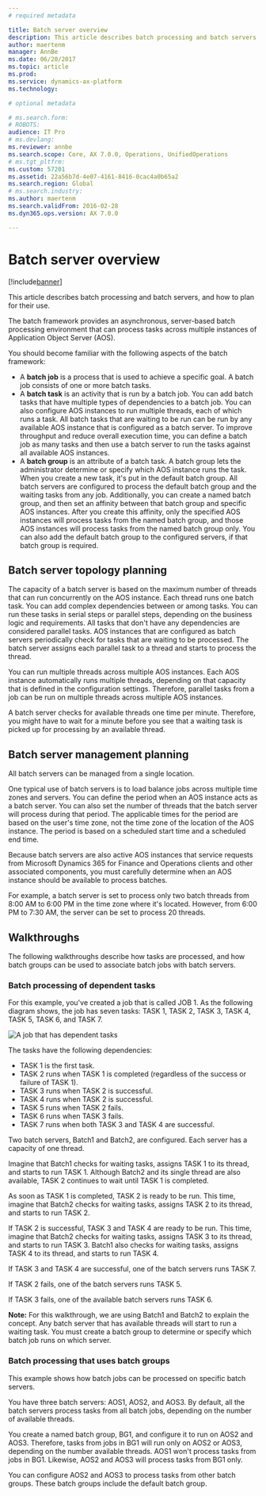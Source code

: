 ```yaml
---
# required metadata

title: Batch server overview
description: This article describes batch processing and batch servers, and how to plan for their use.
author: maertenm
manager: AnnBe
ms.date: 06/20/2017
ms.topic: article
ms.prod: 
ms.service: dynamics-ax-platform
ms.technology: 

# optional metadata

# ms.search.form: 
# ROBOTS: 
audience: IT Pro
# ms.devlang: 
ms.reviewer: annbe
ms.search.scope: Core, AX 7.0.0, Operations, UnifiedOperations
# ms.tgt_pltfrm: 
ms.custom: 57201
ms.assetid: 22a56b7d-4e07-4161-8416-0cac4a0b65a2
ms.search.region: Global
# ms.search.industry: 
ms.author: maertenm
ms.search.validFrom: 2016-02-28
ms.dyn365.ops.version: AX 7.0.0

---
```


# Batch server overview

[!include[banner](../includes/banner.md)]


This article describes batch processing and batch servers, and how to plan for their use.

The batch framework provides an asynchronous, server-based batch processing environment that can process tasks across multiple instances of Application Object Server (AOS). 

You should become familiar with the following aspects of the batch framework:

-   A **batch job** is a process that is used to achieve a specific goal. A batch job consists of one or more batch tasks.
-   A **batch task** is an activity that is run by a batch job. You can add batch tasks that have multiple types of dependencies to a batch job. You can also configure AOS instances to run multiple threads, each of which runs a task. All batch tasks that are waiting to be run can be run by any available AOS instance that is configured as a batch server. To improve throughput and reduce overall execution time, you can define a batch job as many tasks and then use a batch server to run the tasks against all available AOS instances.
-   A **batch group** is an attribute of a batch task. A batch group lets the administrator determine or specify which AOS instance runs the task. When you create a new task, it's put in the default batch group. All batch servers are configured to process the default batch group and the waiting tasks from any job. Additionally, you can create a named batch group, and then set an affinity between that batch group and specific AOS instances. After you create this affinity, only the specified AOS instances will process tasks from the named batch group, and those AOS instances will process tasks from the named batch group only. You can also add the default batch group to the configured servers, if that batch group is required.

## Batch server topology planning
The capacity of a batch server is based on the maximum number of threads that can run concurrently on the AOS instance. Each thread runs one batch task. You can add complex dependencies between or among tasks. You can run these tasks in serial steps or parallel steps, depending on the business logic and requirements. All tasks that don't have any dependencies are considered parallel tasks. AOS instances that are configured as batch servers periodically check for tasks that are waiting to be processed. The batch server assigns each parallel task to a thread and starts to process the thread. 

You can run multiple threads across multiple AOS instances. Each AOS instance automatically runs multiple threads, depending on that capacity that is defined in the configuration settings. Therefore, parallel tasks from a job can be run on multiple threads across multiple AOS instances.

A batch server checks for available threads one time per minute. Therefore, you might have to wait for a minute before you see that a waiting task is picked up for processing by an available thread.

## Batch server management planning
All batch servers can be managed from a single location. 

One typical use of batch servers is to load balance jobs across multiple time zones and servers. You can define the period when an AOS instance acts as a batch server. You can also set the number of threads that the batch server will process during that period. The applicable times for the period are based on the user's time zone, not the time zone of the location of the AOS instance. The period is based on a scheduled start time and a scheduled end time. 

Because batch servers are also active AOS instances that service requests from Microsoft Dynamics 365 for Finance and Operations clients and other associated components, you must carefully determine when an AOS instance should be available to process batches. 

For example, a batch server is set to process only two batch threads from 8:00 AM to 6:00 PM in the time zone where it's located. However, from 6:00 PM to 7:30 AM, the server can be set to process 20 threads.

## Walkthroughs
The following walkthroughs describe how tasks are processed, and how batch groups can be used to associate batch jobs with batch servers.

### Batch processing of dependent tasks

For this example, you've created a job that is called JOB 1. As the following diagram shows, the job has seven tasks: TASK 1, TASK 2, TASK 3, TASK 4, TASK 5, TASK 6, and TASK 7. 

![A job that has dependent tasks](./media/batch_framework_programmability.gif) 

The tasks have the following dependencies:

-   TASK 1 is the first task.
-   TASK 2 runs when TASK 1 is completed (regardless of the success or failure of TASK 1).
-   TASK 3 runs when TASK 2 is successful.
-   TASK 4 runs when TASK 2 is successful.
-   TASK 5 runs when TASK 2 fails.
-   TASK 6 runs when TASK 3 fails.
-   TASK 7 runs when both TASK 3 and TASK 4 are successful.

Two batch servers, Batch1 and Batch2, are configured. Each server has a capacity of one thread. 

Imagine that Batch1 checks for waiting tasks, assigns TASK 1 to its thread, and starts to run TASK 1. Although Batch2 and its single thread are also available, TASK 2 continues to wait until TASK 1 is completed. 

As soon as TASK 1 is completed, TASK 2 is ready to be run. This time, imagine that Batch2 checks for waiting tasks, assigns TASK 2 to its thread, and starts to run TASK 2. 

If TASK 2 is successful, TASK 3 and TASK 4 are ready to be run. This time, imagine that Batch2 checks for waiting tasks, assigns TASK 3 to its thread, and starts to run TASK 3. Batch1 also checks for waiting tasks, assigns TASK 4 to its thread, and starts to run TASK 4. 

If TASK 3 and TASK 4 are successful, one of the batch servers runs TASK 7. 

If TASK 2 fails, one of the batch servers runs TASK 5. 

If TASK 3 fails, one of the available batch servers runs TASK 6. 

**Note:** For this walkthrough, we are using Batch1 and Batch2 to explain the concept. Any batch server that has available threads will start to run a waiting task. You must create a batch group to determine or specify which batch job runs on which server.

### Batch processing that uses batch groups

This example shows how batch jobs can be processed on specific batch servers. 

You have three batch servers: AOS1, AOS2, and AOS3. By default, all the batch servers process tasks from all batch jobs, depending on the number of available threads. 

You create a named batch group, BG1, and configure it to run on AOS2 and AOS3. Therefore, tasks from jobs in BG1 will run only on AOS2 or AOS3, depending on the number available threads. AOS1 won't process tasks from jobs in BG1. Likewise, AOS2 and AOS3 will process tasks from BG1 only. 

You can configure AOS2 and AOS3 to process tasks from other batch groups. These batch groups include the default batch group.



